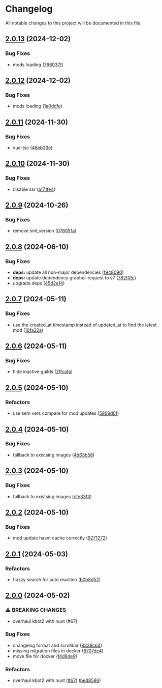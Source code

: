 # Changelog

All notable changes to this project will be documented in this file.

## [2.0.13](https://github.com/Satisfactory-KMods/kbot2/compare/v2.0.12...v2.0.13) (2024-12-02)


### Bug Fixes

* mods loading ([766037f](https://github.com/Satisfactory-KMods/kbot2/commit/766037f3855615dca50b36ec80d99b24befe8522))

## [2.0.12](https://github.com/Satisfactory-KMods/kbot2/compare/v2.0.11...v2.0.12) (2024-12-02)


### Bug Fixes

* mods loading ([1a0ddfe](https://github.com/Satisfactory-KMods/kbot2/commit/1a0ddfecd176310f58c186d14a0a9c067760f69c))

## [2.0.11](https://github.com/Satisfactory-KMods/kbot2/compare/v2.0.10...v2.0.11) (2024-11-30)


### Bug Fixes

* vue-tsc ([46eb33e](https://github.com/Satisfactory-KMods/kbot2/commit/46eb33e70415deed41528a3fe2a1411c8c5257e6))

## [2.0.10](https://github.com/Satisfactory-KMods/kbot2/compare/v2.0.9...v2.0.10) (2024-11-30)


### Bug Fixes

* disable ssr ([a171fe4](https://github.com/Satisfactory-KMods/kbot2/commit/a171fe48948380606c690fec201d73b2d05743fe))

## [2.0.9](https://github.com/Satisfactory-KMods/kbot2/compare/v2.0.8...v2.0.9) (2024-10-26)


### Bug Fixes

* remove sml_version ([076051a](https://github.com/Satisfactory-KMods/kbot2/commit/076051a0fb822a07dc59dddd84891cc75b9a17db))

## [2.0.8](https://github.com/Satisfactory-KMods/kbot2/compare/v2.0.7...v2.0.8) (2024-06-10)


### Bug Fixes

* **deps:** update all non-major dependencies ([f948090](https://github.com/Satisfactory-KMods/kbot2/commit/f9480908ebd0d529f9b609027b53bb27988bec43))
* **deps:** update dependency graphql-request to v7 ([782f0fc](https://github.com/Satisfactory-KMods/kbot2/commit/782f0fcca60414f31cb79b92dffbcf25313db46e))
* upgrade deps ([45d2e14](https://github.com/Satisfactory-KMods/kbot2/commit/45d2e14379beb8c235c3bf05c5b937d6e0c7af33))

## [2.0.7](https://github.com/Satisfactory-KMods/kbot2/compare/v2.0.6...v2.0.7) (2024-05-11)


### Bug Fixes

* use the created_at timestamp instead of updated_at to find the latest mod ([16fa32a](https://github.com/Satisfactory-KMods/kbot2/commit/16fa32afa5fc119a13cdfbb4dbc4e92b99004332))

## [2.0.6](https://github.com/Satisfactory-KMods/kbot2/compare/v2.0.5...v2.0.6) (2024-05-11)


### Bug Fixes

* hide inactive guilds ([2ffcafa](https://github.com/Satisfactory-KMods/kbot2/commit/2ffcafa6042b3d29118c0f47b03a1c7bd9a75584))

## [2.0.5](https://github.com/Satisfactory-KMods/kbot2/compare/v2.0.4...v2.0.5) (2024-05-10)


### Refactors

* use sem vers compare for mod updates ([5869d0f](https://github.com/Satisfactory-KMods/kbot2/commit/5869d0fdf7c5f19f762c48fbdb6689cef9f3b119))

## [2.0.4](https://github.com/Satisfactory-KMods/kbot2/compare/v2.0.3...v2.0.4) (2024-05-10)


### Bug Fixes

* fallback to existsing images ([4d63b58](https://github.com/Satisfactory-KMods/kbot2/commit/4d63b58f6b662c036c91f08c9e0713a2a954a074))

## [2.0.3](https://github.com/Satisfactory-KMods/kbot2/compare/v2.0.2...v2.0.3) (2024-05-10)


### Bug Fixes

* fallback to existsing images ([cfe33f3](https://github.com/Satisfactory-KMods/kbot2/commit/cfe33f3b4795214a251b3399c71ed0c720e1ce01))

## [2.0.2](https://github.com/Satisfactory-KMods/kbot2/compare/v2.0.1...v2.0.2) (2024-05-10)


### Bug Fixes

* mod update hasnt cache correctly ([9271272](https://github.com/Satisfactory-KMods/kbot2/commit/92712727f976a412e9e78d708ea4da9192f6373f))

## [2.0.1](https://github.com/Satisfactory-KMods/kbot2/compare/v2.0.0...v2.0.1) (2024-05-03)


### Refactors

* fiuzzy search for auto reaction ([b0b8d52](https://github.com/Satisfactory-KMods/kbot2/commit/b0b8d527c2fad18dd9af59af003d49545f6557b1))

## [2.0.0](https://github.com/Satisfactory-KMods/kbot2/compare/v1.0.0...v2.0.0) (2024-05-02)


### ⚠ BREAKING CHANGES

* overhaul kbot2 with nuxt (#67)

### Bug Fixes

* changelog format and scrollbar ([8338c64](https://github.com/Satisfactory-KMods/kbot2/commit/8338c645b125a4b3ed8f42e1300283fbbc46a0b6))
* missing migration files in docker ([8707dc4](https://github.com/Satisfactory-KMods/kbot2/commit/8707dc46535b9ee325d4f737b7b74b658214394e))
* move file for docker ([f4d8de9](https://github.com/Satisfactory-KMods/kbot2/commit/f4d8de9732d22327d246710dc8310716f83145c8))


### Refactors

* overhaul kbot2 with nuxt ([#67](https://github.com/Satisfactory-KMods/kbot2/issues/67)) ([bed8586](https://github.com/Satisfactory-KMods/kbot2/commit/bed8586111b4f591d5cdc6d89425d655f90b3723))
